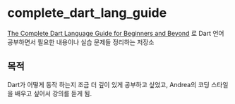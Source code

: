 # complete_dart_lang_guide

[The Complete Dart Language Guide for Beginners and Beyond](https://www.udemy.com/course/complete-dart-guide/) 로 Dart 언어 공부하면서 필요한 내용이나 실습 문제들 정리하는 저장소

## 목적

Dart가 어떻게 동작 하는지 조금 더 깊이 있게 공부하고 싶었고, Andrea의 코딩 스타일을 배우고 싶어서 강의를 듣게 됨.

